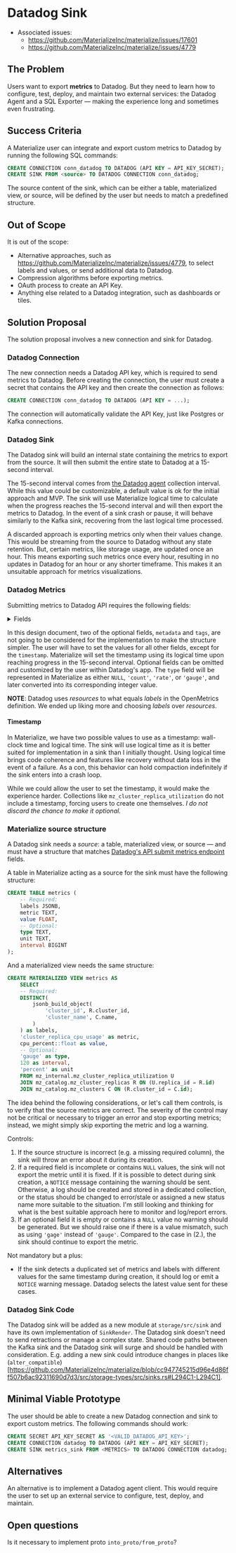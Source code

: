 # Datadog Sink

- Associated issues:
    - https://github.com/MaterializeInc/materialize/issues/17601
    - https://github.com/MaterializeInc/materialize/issues/4779

## The Problem

Users want to export **metrics** to Datadog. But they need to learn how to configure, test, deploy, and maintain two external services: the Datadog Agent and a SQL Exporter — making the experience long and sometimes even frustrating.

## Success Criteria

A Materialize user can integrate and export custom metrics to Datadog by running the following SQL commands:

```sql
CREATE CONNECTION conn_datadog TO DATADOG (API KEY = API_KEY_SECRET);
CREATE SINK FROM <source> TO DATADOG CONNECTION conn_datadog;
```

The source content of the sink, which can be either a table, materialized view, or source, will be defined by the user but needs to match a predefined structure.

## Out of Scope

It is out of the scope:

- Alternative approaches, such as https://github.com/MaterializeInc/materialize/issues/4779, to select labels and values, or send additional data to Datadog.
- Compression algorithms before exporting metrics.
- OAuth process to create an API Key.
- Anything else related to a Datadog integration, such as dashboards or tiles.

## Solution Proposal

The solution proposal involves a new connection and sink for Datadog.

### Datadog Connection

The new connection needs a Datadog API key, which is required to send metrics to Datadog. Before creating the connection, the user must create a secret that contains the API key and then create the connection as follows:

```sql
CREATE CONNECTION conn_datadog TO DATADOG (API KEY = ...);
```

The connection will automatically validate the API Key, just like Postgres or Kafka connections.

### Datadog Sink

The Datadog sink will build an internal state containing the metrics to export from the source. It will then submit the entire state to Datadog at a 15-second interval.

The 15-second interval comes from [the Datadog agent](https://docs.datadoghq.com/agent/basic_agent_usage/?tab=agentv6v7#collector) collection interval. While this value could be customizable, a default value is ok for the initial approach and MVP. The sink will use Materialize logical time to calculate when the progress reaches the 15-second interval and will then export the metrics to Datadog. In the event of a sink crash or pause, it will behave similarly to the Kafka sink, recovering from the last logical time processed.

A discarded approach is exporting metrics only when their values change. This would be streaming from the source to Datadog without any state retention. But, certain metrics, like storage usage, are updated once an hour. This means exporting such metrics once every hour, resulting in no updates in Datadog for an hour or any shorter timeframe. This makes it an unsuitable approach for metrics visualizations.

### Datadog Metrics

Submitting metrics to Datadog API requires the following fields:
<details>
<summary>Fields</summary>

| Field             | Type      | Definition|
|-------------------|-----------|-----------|
| metric [required] | String    | The name of the timeseries.                                                                                              |
| points [required] | [Object]  | Points relating to a metric. All points must be objects with timestamp and a scalar value (cannot be a string). Timestamps should be in POSIX time in seconds, and cannot be more than ten minutes in the future or more than one hour in the past. |
| resources         | [Object]  | A list of resources to associate with this metric.                                                                       |
| source_type_name  | String    | The source type name.                                                                                                    |
| tags              | [String]  | A list of tags associated with the metric.                                                                              |
| type              | enum      | The type of metric. The available types are 0 (unspecified), 1 (count), 2 (rate), and 3 (gauge). Allowed enum values: 0, 1, 2, 3                                                        |
| unit              | String    | The unit of point value.                                                                                                 |
| interval          | Int64     | If the type of the metric is rate or count, define the corresponding interval.                                          |
| metadata          | [Object]  | Metadata for the metric.                                                                                                 |

</details>

In this design document, two of the optional fields, `metadata` and `tags`, are not going to be considered for the implementation to make the structure simpler. The user will have to set the values for all other fields, except for the `timestamp`. Materialize will set the timestamp using its logical time upon reaching progress in the 15-second interval.
Optional fields can be omitted and customized by the user within Datadog's app.
The `type` field will be represented in Materialize as either `NULL`, `'count'`, `'rate'`, or `'gauge'`, and later converted into its corresponding integer value.

**NOTE**: Datadog uses *resources* to what equals *labels* in the OpenMetrics definition. We ended up liking more and choosing *labels* over *resources*.

#### Timestamp

In Materialize, we have two possible values to use as a timestamp: wall-clock time and logical time. The sink will use logical time as it is better suited for implementation in a sink than I initially thought. Using logical time brings code coherence and features like recovery without data loss in the event of a failure. As a con, this behavior can hold compaction indefinitely if the sink enters into a crash loop.

While we could allow the user to set the timestamp, it would make the experience harder. Collections like `mz_cluster_replica_utilization` do not include a timestamp, forcing users to create one themselves. *I do not discard the chance to make it optional.*

### Materialize source structure

A Datadog sink needs a _source_: a table, materialized view, or source — and must have a structure that matches [Datadog's API submit metrics endpoint](https://docs.datadoghq.com/api/latest/metrics/#submit-metrics) fields.

A table in Materialize acting as a source for the sink must have the following structure:

```sql
CREATE TABLE metrics (
    -- Required:
    labels JSONB,
    metric TEXT,
    value FLOAT,
    -- Optional:
    type TEXT,
    unit TEXT,
    interval BIGINT
);
```

And a materialized view needs the same structure:
```sql
CREATE MATERIALIZED VIEW metrics AS
    SELECT
    -- Required:
    DISTINCT(
        jsonb_build_object(
            'cluster_id', R.cluster_id,
            'cluster_name', C.name,
        )
    ) as labels,
    'cluster_replica_cpu_usage' as metric,
    cpu_percent::float as value,
    -- Optional:
    'gauge' as type,
    120 as interval,
    'percent' as unit
    FROM mz_internal.mz_cluster_replica_utilization U
    JOIN mz_catalog.mz_cluster_replicas R ON (U.replica_id = R.id)
    JOIN mz_catalog.mz_clusters C ON (R.cluster_id = C.id);
```


The idea behind the following considerations, or let's call them controls, is to verify that the source metrics are correct. The severity of the control may not be critical or necessary to trigger an error and stop exporting metrics; instead, we might simply skip exporting the metric and log a warning.

Controls:
1. If the source structure is incorrect (e.g. a missing required column), the sink will throw an error about it during its creation.
2. If a required field is incomplete or contains `NULL` values, the sink will not export the metric until it is fixed. If it is possible to detect during sink creation, a `NOTICE` message containing the warning should be sent. Otherwise, a log should be created and stored in a dedicated collection, or the status should be changed to error/stale or assigned a new status name more suitable to the situation. I'm still looking and thinking for what is the best suitable approach here to monitor and log/report errors.
3. If an optional field it is empty or contains a `NULL` value no warning should be generated. But we should raise one if there is a value mismatch, such as using `'gage'` instead of `'gauge'`. Compared to the case in (2.), the sink should continue to export the metric.

Not mandatory but a plus:
* If the sink detects a duplicated set of metrics and labels with different values for the same timestamp during creation, it should log or emit a `NOTICE` warning message. Datadog selects the latest value sent for these cases.

### Datadog Sink Code

The Datadog sink will be added as a new module at `storage/src/sink` and have its own implementation of `SinkRender`. The Datadog sink doesn't need to send retractions or manage a complex state. Shared code paths between the Kafka sink and the Datadog sink will surge and should be handled with consideration. E.g. adding a new sink could introduce changes in places like (`alter_compatible`)[https://github.com/MaterializeInc/materialize/blob/cc947745215d96e4d86ff507b6ac92311690d7d3/src/storage-types/src/sinks.rs#L294C1-L294C1].

## Minimal Viable Prototype

The user should be able to create a new Datadog connection and sink to export custom metrics. The following commands should work:
```sql
CREATE SECRET API_KEY_SECRET AS '<VALID_DATADOG_API_KEY>';
CREATE CONNECTION datadog TO DATADOG (API KEY = API_KEY_SECRET);
CREATE SINK metrics_sink FROM <METRICS> TO DATADOG CONNECTION datadog;
```

## Alternatives

An alternative is to implement a Datadog agent client. This would require the user to set up an external service to configure, test, deploy, and maintain.

## Open questions

Is it necessary to implement proto `into_proto/from_proto`?

